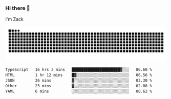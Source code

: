 ### Hi there 👋
I'm Zack

![](https://raw.githubusercontent.com/z4cki/z4cki/refs/heads/output/github-contribution-grid-snake.svg)
<!--START_SECTION:waka-->

```txt
TypeScript   16 hrs 3 mins   █████████████████████▓░░░   86.60 %
HTML         1 hr 12 mins    █▓░░░░░░░░░░░░░░░░░░░░░░░   06.56 %
JSON         36 mins         ▓░░░░░░░░░░░░░░░░░░░░░░░░   03.30 %
Other        23 mins         ▓░░░░░░░░░░░░░░░░░░░░░░░░   02.08 %
YAML         6 mins          ░░░░░░░░░░░░░░░░░░░░░░░░░   00.62 %
```

<!--END_SECTION:waka-->
